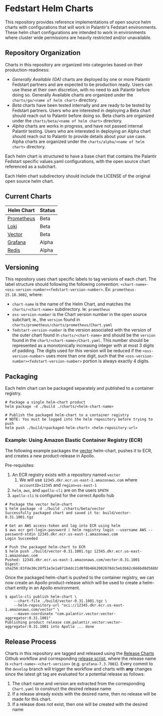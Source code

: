 # Fedstart Helm Charts

This repository provides reference implementations of open source helm charts with configurations that will work in Palantir's Fedstart environments. These helm chart configurations are intended to work in environments where cluster wide permissions are heavily restricted and/or unavailable.

## Repository Organization

Charts in this repository are organized into categories based on their production-readiness:

* *Generally Available (GA)* charts are deployed by one or more Palantir Fedstart partners and are expected to be production ready. Users can use these at their own discretion, with no need to ask Palantir before doing so. Generally Available charts are organized under the `charts/ga/<name of helm chart>` directory.
* *Beta* charts have been tested internally and are ready to be tested by Fedstart partners. Users who are interested in deploying a Beta chart should reach out to Palantir before doing so. Beta charts are organized under the `charts/beta/<name of helm chart>` directory.
* *Alpha* charts are works in progress, and have not passed internal Palantir testing. Users who are interested in deploying an Alpha chart should reach out to Palantir to provide details about your use case. Alpha charts are organized under the `charts/alpha/<name of helm chart>` directory.

Each helm chart is structured to have a base chart that contains the Palantir Fedstart specific values.yaml configurations, with the open source chart referenced as a subchart.

Each Helm chart subdirectory should include the LICENSE of the original open source helm chart.

## Current Charts

| Helm Chart                                                                                          | Status |
| --------------------------------------------------------------------------------------------------- | ------ |
| [Prometheus](https://github.com/palantir/fedstart-helm-charts/tree/develop/charts/beta/prometheus)  | Beta   |
| [Loki](https://github.com/palantir/fedstart-helm-charts/tree/develop/charts/beta/loki)              | Beta   |
| [Vector](https://github.com/palantir/fedstart-helm-charts/tree/develop/charts/beta/vector)          | Beta   |
| [Grafana](https://github.com/palantir/fedstart-helm-charts/tree/develop/charts/alpha/grafana)       | Alpha  |
| [Redis](https://github.com/palantir/fedstart-helm-charts/tree/develop/charts/alpha/redis)           | Alpha  |

## Versioning

This repository uses chart specific labels to tag versions of each chart. The label structure should following the following convention: `<chart-name>-<oss-version-number><fedstart-version-number>`. Ex: `prometheus-25.10.3002`, where:

* `chart-name` is the name of the Helm Chart, and matches the `charts/<chart-name>` subdirectory. Ie: `prometheus`
* `oss-version-number` is the Chart version number in the open source subchart; ie., the `version` found in `charts/prometheus/charts/prometheus/Chart.yaml`
* `fedstart-version-number` is the version associated with the version of the outer chart found in `charts/<chart-name>` and should be the `version` found in the `chart/<chart-name>/Chart.yaml`. This number should be represented as a monotonically increasing integer with at most 3 digits of padding. The digits used for this version will be reduced if the `<oss-version-number>` uses more than one digit, such that the `<oss-version-number><fedstart-version-number>` portion is always exactly 4 digits.

## Packaging

Each helm chart can be packaged separately and published to a container registry.

```shell
# Package a single helm-chart product
helm package -d ./build ./charts/<helm-chart-name>

# Publish the packaged helm-chart to a container registry
# NOTE: You must be logged into the helm repository before trying to push
helm push ./build/<packaged-helm-chart> <helm-repository-url>
```

### Example: Using Amazon Elastic Container Registry (ECR)

The following example packages the [vector](./charts/beta/vector) helm-chart, pushes it to ECR, and creates a new product-release in Apollo.

Pre-requisites:

1. An ECR registry exists with a repository named `vector`
   1. We will use `12345.dkr.ecr.us-east-1.amazonaws.com` where `accountID=12345` and `region=us-east-1`
2. `helm`, `aws`, and `apollo-cli` are on the users `$PATH`
3. `apollo-cli` is configured for the correct Apollo hub

```shell
# Package the vector helm-chart
$ helm package -d ./build ./charts/beta/vector
Successfully packaged chart and saved it to: build/vector-0.31.1001.tgz

# Get an AWS access-token and log into ECR using helm
$ aws ecr get-login-password | helm registry login --username AWS --password-stdin 12345.dkr.ecr.us-east-1.amazonaws.com
Login Succeeded

# Push the packaged helm-chart to ECR
$ helm push ./build/vector-0.31.1001.tgz 12345.dkr.ecr.us-east-1.amazonaws.com
Pushed: 12345.dkr.ecr.us-east-1.amazonaws.com/vector:0.31.1001
Digest: sha256:83fde30c20f51e3e1a071bddc21d0f0b4662002678dc5eb3b62c666bd0d568b9
```

Once the packaged helm-chart is pushed to the container registry, we can now create an Apollo product-release which will be used to create a helm-chart entity in an Apollo environment.

```shell
$ apollo-cli publish helm-chart \
    --chart-file ./build/vector-0.31.1001.tgz \
    --helm-repository-url "oci://12345.dkr.ecr.us-east-1.amazonaws.com/vector" \
    --maven-coordinate "com.palantir.vector:vector-aggregator:0.31.1001"
Publishing product release com.palantir.vector:vector-aggregator:0.31.1001 into Apollo ... done
```

## Release Process

Charts in this repository are tagged and released using the [Release Charts](.github/workflows/release.yaml) Github workflow and corresponding [release script](./script/release.sh), where the release name is `<chart-name>-<chart-version>` (e.g. `grafana-7.3.7001`). Every commit to the `develop` branch will trigger the workflow and charts with __any__ changes since the latest git tag are evaluated for a potential release as follows:

1. The chart name and version are extracted from the corresponding `Chart.yaml` to construct the desired release name
2. If a release already exists with the desired name, then no release will be made for this chart.
3. If a release does not exist, then one will be created with the desired name
